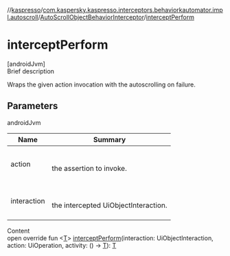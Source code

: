 //[kaspresso](../../index.md)/[com.kaspersky.kaspresso.interceptors.behaviorkautomator.impl.autoscroll](../index.md)/[AutoScrollObjectBehaviorInterceptor](index.md)/[interceptPerform](intercept-perform.md)



# interceptPerform  
[androidJvm]  
Brief description  


Wraps the given action invocation with the autoscrolling on failure.



## Parameters  
  
androidJvm  
  
|  Name|  Summary| 
|---|---|
| action| <br><br>the assertion to invoke.<br><br>
| interaction| <br><br>the intercepted UiObjectInteraction.<br><br>
  
  
Content  
open override fun <[T](intercept-perform.md)> [interceptPerform](intercept-perform.md)(interaction: UiObjectInteraction, action: UiOperation<UiObject2>, activity: () -> [T](intercept-perform.md)): [T](intercept-perform.md)  



